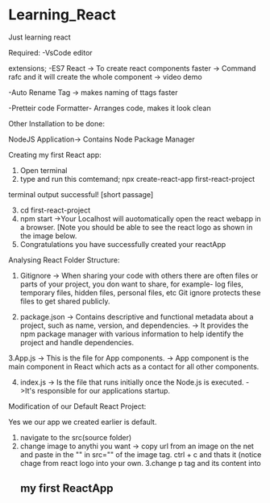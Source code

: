 # Learning_React
Just learning react

Required:
-VsCode editor

extensions;
 -ES7 React -> To create react components faster
            -> Command rafc and it will create the whole component
            -> video demo

 -Auto Rename Tag -> makes naming of ttags faster

 -Pretteir code Formatter- Arranges code, makes it look clean

Other Installation to be done:

NodeJS Application-> Contains Node Package Manager

Creating my first React app:

1. Open terminal
2. type and run this comtemand;
  npx create-react-app first-react-project

terminal output successful!
[short passage]

3. cd first-react-project
4. npm start
  ->Your Localhost will auotomatically open the react webapp in a  browser. [Note you should be able to see the react logo as shown in the image below.
5. Congratulations you have successfully created your reactApp

Analysing React Folder Structure:

1. Gitignore -> When sharing your code with others there are often files or parts of your project, you don want to share, 
for example- log files, temporary files, hidden files, personal files, etc Git ignore protects these files to get shared publicly.

2. package.json -> Contains descriptive and functional metadata about a project, such as name, version, and dependencies.
                -> It provides the npm package manager with various information to help identify the project and handle dependencies.

3.App.js -> This is the file for App components.
         -> App component is the main component in React which acts as a contact for all other components.

4. index.js -> Is the file that runs initially once the Node.js is executed. 
            ->It's responsible for our applications startup.

Modification of our Default React Project:

Yes we our app we created earlier is default.

1. navigate to the src(source folder)
2. change image to anythi you want
    -> copy url from an image on the net and paste in the "" in src="" of the image tag. ctrl + c and thats it (notice chage from react logo into your own.
3.change p tag and its content into <h2>my first ReactApp</h2>
